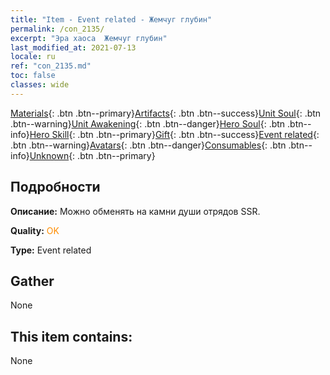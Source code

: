 ```yaml
---
title: "Item - Event related - Жемчуг глубин"
permalink: /con_2135/
excerpt: "Эра хаоса  Жемчуг глубин"
last_modified_at: 2021-07-13
locale: ru
ref: "con_2135.md"
toc: false
classes: wide
---
```

 [Materials](/ItemsRU/){: .btn .btn--primary}[Artifacts](/ItemsRU/Artifacts/){: .btn .btn--success}[Unit Soul](/ItemsRU/UnitSoul/){: .btn .btn--warning}[Unit Awakening](/ItemsRU/UnitAwakening/){: .btn .btn--danger}[Hero Soul](/ItemsRU/HeroSoul/){: .btn .btn--info}[Hero Skill](/ItemsRU/HeroSkill/){: .btn .btn--primary}[Gift](/ItemsRU/Gift/){: .btn .btn--success}[Event related](/ItemsRU/Events/){: .btn .btn--warning}[Avatars](/ItemsRU/Avatars/){: .btn .btn--danger}[Consumables](/ItemsRU/Consumables/){: .btn .btn--info}[Unknown](/ItemsRU/Unknown/){: .btn .btn--primary}

## Подробности
 **Описание:** Можно обменять на камни души отрядов SSR.

 **Quality:** <span style="color: #FF8C00">OK</span>

 **Type:** Event related

## Gather

  None

## This item contains:

  None

